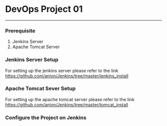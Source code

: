 # DevOps Project 01
-------------------

### Prerequisite
1. Jenkins Server
2. Apache Tomcat Server

### Jenkins Server Setup
For setting up the jenkins server please refer to the link https://github.com/anjon/Jenkins/tree/master/jenkins_install

### Apache Tomcat Sever Setup
For setting up the apache tomcat server please refer to the link https://github.com/anjon/Jenkins/tree/master/tomcat_install

### Configure the Project on Jenkins
